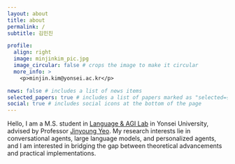 ```yaml
---
layout: about
title: about
permalink: /
subtitle: 김민진

profile:
  align: right
  image: minjinkim_pic.jpg
  image_circular: false # crops the image to make it circular
  more_info: >
    <p>minjin.kim@yonsei.ac.kr</p>

news: false # includes a list of news items
selected_papers: true # includes a list of papers marked as "selected={true}"
social: true # includes social icons at the bottom of the page
---
```



Hello, I am a M.S. student in [Language & AGI Lab](https://langlab.yonsei.ac.kr/) in Yonsei University, advised by Professor [Jinyoung Yeo](https://jinyeo.weebly.com/). My research interests lie in conversational agents, large language models, and personalized agents, and I am interested in bridging the gap between theoretical advancements and practical implementations. 

<!-- Write your biography here. Tell the world about yourself. Link to your favorite [subreddit](http://reddit.com). You can put a picture in, too. The code is already in, just name your picture `prof_pic.jpg` and put it in the `img/` folder.

Put your address / P.O. box / other info right below your picture. You can also disable any of these elements by editing `profile` property of the YAML header of your `_pages/about.md`. Edit `_bibliography/papers.bib` and Jekyll will render your [publications page](/al-folio/publications/) automatically.

Link to your social media connections, too. This theme is set up to use [Font Awesome icons](https://fontawesome.com/) and [Academicons](https://jpswalsh.github.io/academicons/), like the ones below. Add your Facebook, Twitter, LinkedIn, Google Scholar, or just disable all of them. -->

